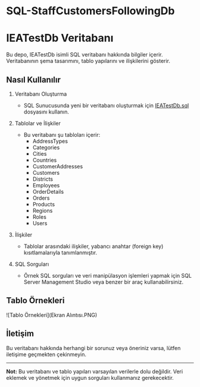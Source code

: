 # SQL-StaffCustomersFollowingDb
# IEATestDb Veritabanı

Bu depo, IEATestDb isimli SQL veritabanı hakkında bilgiler içerir. Veritabanının şema tasarımını, tablo yapılarını ve ilişkilerini gösterir.

## Nasıl Kullanılır

1. Veritabanı Oluşturma
   - SQL Sunucusunda yeni bir veritabanı oluşturmak için [IEATestDb.sql](SQL-StaffCustomersFollowingDb.sql
) dosyasını kullanın.

2. Tablolar ve İlişkiler
   - Bu veritabanı şu tabloları içerir:
     - AddressTypes
     - Categories
     - Cities
     - Countries
     - CustomerAddresses
     - Customers
     - Districts
     - Employees
     - OrderDetails
     - Orders
     - Products
     - Regions
     - Roles
     - Users

3. İlişkiler
   - Tablolar arasındaki ilişkiler, yabancı anahtar (foreign key) kısıtlamalarıyla tanımlanmıştır.

4. SQL Sorguları
   - Örnek SQL sorguları ve veri manipülasyon işlemleri yapmak için SQL Server Management Studio veya benzer bir araç kullanabilirsiniz.

## Tablo Örnekleri

![Tablo Örnekleri](Ekran Alıntısı.PNG)

## İletişim

Bu veritabanı hakkında herhangi bir sorunuz veya öneriniz varsa, lütfen iletişime geçmekten çekinmeyin.

---

**Not:** Bu veritabanı ve tablo yapıları varsayılan verilerle dolu değildir. Veri eklemek ve yönetmek için uygun sorguları kullanmanız gerekecektir.

